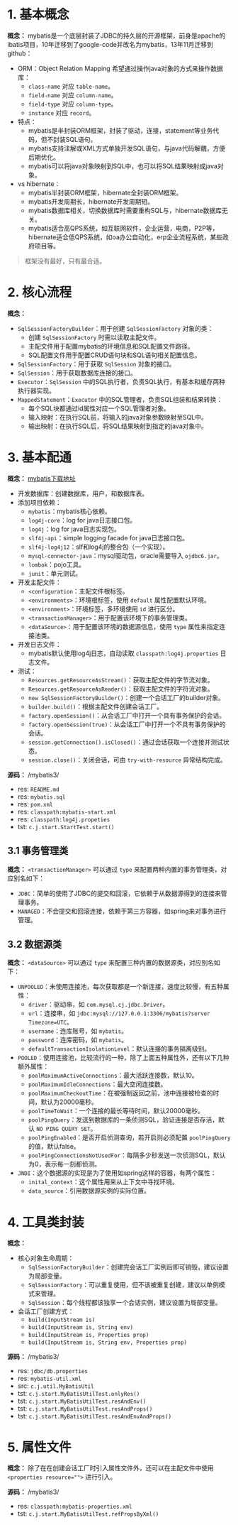 # 1. 基本概念

**概念：** mybatis是一个底层封装了JDBC的持久层的开源框架，前身是apache的ibatis项目，10年迁移到了google-code并改名为mybatis，13年11月迁移到github：
- ORM：Object Relation Mapping 希望通过操作java对象的方式来操作数据库：
    - `class-name` 对应 `table-name`。
    - `field-name` 对应 `column-name`。
    - `field-type` 对应 `column-type`。
    - `instance` 对应 `record`。
- 特点：
    - mybatis是半封装ORM框架，封装了驱动，连接，statement等业务代码，但不封装SQL语句。
    - mybatis支持注解或XML方式单独开发SQL语句，与java代码解耦，方便后期优化。
    - mybatis可以将java对象映射到SQL中，也可以将SQL结果映射成java对象。
- vs hibernate：
    - mybatis半封装ORM框架，hibernate全封装ORM框架。
    - mybatis开发周期长，hibernate开发周期短。
    - mybatis数据库相关，切换数据库时需要重构SQL与，hibernate数据库无关。
    - mybatis适合高QPS系统，如互联网软件，企业运营，电商，P2P等，hibernate适合低QPS系统，如oa办公自动化，erp企业流程系统，某些政府项目等。

> 框架没有最好，只有最合适。

# 2. 核心流程

**概念：** 
- `SqlSessionFactoryBuilder`：用于创建 `SqlSessionFactory` 对象的类：
    - 创建 `SqlSessionFactory` 时需以读取主配文件。
    - 主配文件用于配置mybatis的环境信息和SQL配置文件路径。
    - SQL配置文件用于配置CRUD语句块和SQL语句相关配置信息。
- `SqlSessionFactory`：用于获取 `SqlSession` 对象的接口。
- `SqlSession`：用于获取数据库连接的接口。
- `Executor`：`SqlSession` 中的SQL执行者，负责SQL执行，有基本和缓存两种执行器实现。
- `MappedStatement`：`Executor` 中的SQL管理者，负责SQL组装和结果转换：
    - 每个SQL块都通过id属性对应一个SQL管理者对象。
    - 输入映射：在执行SQL前，将输入的java对象参数映射至SQL中。
    - 输出映射：在执行SQL后，将SQL结果映射到指定的java对象中。

# 3. 基本配通

**概念：** [mybatis下载地址](https://github.com/mybatis/mybatis-3/releases)
- 开发数据库：创建数据库，用户，和数据库表。
- 添加项目依赖：
    - `mybatis`：mybatis核心依赖。
    - `log4j-core`：log for java日志接口包。
    - `log4j`：log for java日志实现包。
    - `slf4j-api`：simple logging facade for java日志接口包。
    - `slf4j-log4j12`：slf和log4j的整合包（一个实现）。
    - `mysql-connector-java`：mysql驱动包，oracle需要导入 `ojdbc6.jar`。
    - `lombok`：pojo工具。
    - `junit`：单元测试。
- 开发主配文件：
    - `<configuration`：主配文件根标签。
    - `<environments>`：环境根标签，使用 `default` 属性配置默认环境。
    - `<environment>`：环境标签，多环境使用 `id` 进行区分。
    - `<transactionManager>`：用于配置该环境下的事务管理类。
    - `<dataSource>`：用于配置该环境的数据源信息，使用 `type` 属性来指定连接池类。
- 开发日志文件：
    - mybatis默认使用log4j日志，自动读取 `classpath:log4j.properties` 日志文件。
- 测试：
    - `Resources.getResourceAsStream()`：获取主配文件的字节流对象。
    - `Resources.getResourceAsReader()`：获取主配文件的字符流对象。
    - `new SqlSessionFactoryBuilder()`：创建一个会话工厂的builder对象。
    - `builder.build()`：根据主配文件创建会话工厂。
    - `factory.openSession()`：从会话工厂中打开一个具有事务保护的会话。
    - `factory.openSession(true)`：从会话工厂中打开一个不具有事务保护的会话。
    - `session.getConnection().isClosed()`：通过会话获取一个连接并测试状态。 
    - `session.close()`：关闭会话，可由 `try-with-resource` 异常结构完成。

**源码：** /mybatis3/
- res: `README.md`
- res: `mybatis.sql`
- res: `pom.xml`
- res: `classpath:mybatis-start.xml`
- res: `classpath:log4j.propeties`
- tst: `c.j.start.StartTest.start()`

## 3.1 事务管理类

**概念：** `<transactionManager>` 可以通过 `type` 来配置两种内置的事务管理类，对应别名如下：
- `JDBC`：简单的使用了JDBC的提交和回滚，它依赖于从数据源得到的连接来管理事务。
- `MANAGED`：不会提交和回滚连接，依赖于第三方容器，如spring来对事务进行管理。

## 3.2 数据源类

**概念：** `<dataSource>` 可以通过 `type` 来配置三种内置的数据源类，对应别名如下：
- `UNPOOLED`：未使用连接池，每次获取都是一个新连接，速度比较慢，有五种属性：
    - `driver`：驱动串，如 `com.mysql.cj.jdbc.Driver`。
    - `url`：连接串，如 `jdbc:mysql://127.0.0.1:3306/mybatis?server Timezone=UTC`。
    - `username`：连库账号，如 `mybatis`。
    - `password`：连库密码，如 `mybatis`。
    - `defaultTransactionIsolationLevel`：默认连接的事务隔离级别。
- `POOLED`：使用连接池，比较流行的一种，除了上面五种属性外，还有以下几种额外属性：
    - `poolMaximumActiveConnections`：最大活跃连接数，默认10。
    - `poolMaximumIdleConnections`：最大空闲连接数。
    - `poolMaximumCheckoutTime`：在被强制返回之前，池中连接被检查的时间，默认为20000毫秒。
    - `poolTimeToWait`：一个连接的最长等待时间，默认20000毫秒。
    - `poolPingQuery`：发送到数据库的一条侦测SQL，验证连接是否存活，默认 `NO PING QUERY SET`。
    - `poolPingEnabled`：是否开启侦测查询，若开启则必须配置 `poolPingQuery` 的值，默认false。
    - `poolPingConnectionsNotUsedFor`：每隔多少秒发送一次侦测SQL，默认为0，表示每一刻都侦测。
- `JNDI`：这个数据源的实现是为了使用如spring这样的容器，有两个属性：
    - `inital_context`：这个属性用来从上下文中寻找环境。
    - `data_source`：引用数据源实例的实际位置。

# 4. 工具类封装

**概念：** 
- 核心对象生命周期：
    - `SqlSessionFactoryBuilder`：创建完会话工厂实例后即可销毁，建议设置为局部变量。
    - `SqlSessionFactory`：可以重复使用，但不该被重复创建，建议以单例模式来管理。
    - `SqlSession`：每个线程都该独享一个会话实例，建议设置为局部变量。
- 会话工厂创建方式：
    - `build(InputStream is)`
    - `build(InputStream is, String env)`
    - `build(InputStream is, Properties prop)`
    - `build(InputStream is, String env, Properties prop)`

**源码：** /mybatis3/
- res: `jdbc/db.properties`
- res: `mybatis-util.xml`
- src: `c.j.util.MyBatisUtil`
- tst: `c.j.start.MyBatisUtilTest.onlyRes()`
- tst: `c.j.start.MyBatisUtilTest.resAndEnv()`
- tst: `c.j.start.MyBatisUtilTest.resAndProps()`
- tst: `c.j.start.MyBatisUtilTest.resAndEnvAndProps()`

# 5. 属性文件

**概念：** 除了在在创建会话工厂时引入属性文件外，还可以在主配文件中使用 `<properties resource="">` 进行引入。

**源码：** /mybatis3/
- res: `classpath:mybatis-properties.xml`
- tst: `c.j.start.MyBatisUtilTest.refPropsByXml()`

